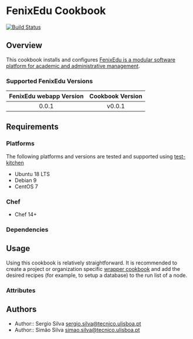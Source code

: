 # FenixEdu Cookbook

[![Build Status](https://travis-ci.org/ist-dsi/fenixedu-cookbook.svg?branch=master)](https://travis-ci.org/ist-dsi/fenixedu-cookbook)

## Overview

This cookbook installs and configures [FenixEdu is a modular software platform for academic and administrative management](http://fenixedu.org/).

### Supported FenixEdu Versions

| FenixEdu webapp Version | Cookbook Version |
|:-----------------------:|:----------------:|
| 0.0.1                   | v0.0.1           |

## Requirements

### Platforms

The following platforms and versions are tested and supported using [test-kitchen](http://kitchen.ci/)

* Ubuntu 18 LTS
* Debian 9
* CentOS 7

### Chef

* Chef 14+

### Dependencies

## Usage

Using this cookbook is relatively straightforward. It is recommended to create a project or organization specific [wrapper cookbook](https://www.chef.io/blog/2013/12/03/doing-wrapper-cookbooks-right/) and add the desired recipes (for example, to setup a database) to the run list of a node.

### Attributes

## Authors
* Author:: Sergio Silva      <sergio.silva@tecnico.ulisboa.pt>
* Author:: Simão Silva      <simao.silva@tecnico.ulisboa.pt>